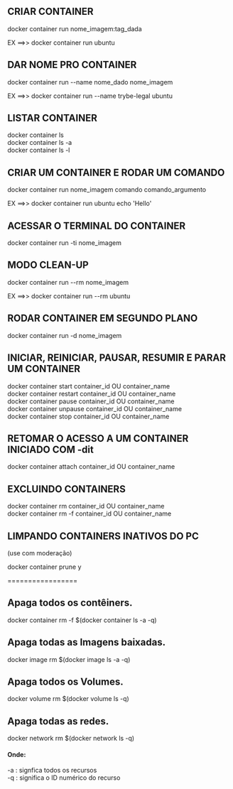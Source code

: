## CRIAR CONTAINER 

docker container run nome_imagem:tag_dada

EX ==>> docker container run ubuntu <!-- (sem tag) -->


## DAR NOME PRO CONTAINER 

docker container run --name nome_dado nome_imagem

EX ==>> docker container run --name trybe-legal ubuntu

## LISTAR CONTAINER

docker container ls \
docker container ls -a \
docker container ls -l

## CRIAR UM CONTAINER E RODAR UM COMANDO 

docker container run nome_imagem comando comando_argumento

EX ==>> docker container run ubuntu echo 'Hello'

## ACESSAR O TERMINAL DO CONTAINER

docker container run -ti nome_imagem

## MODO CLEAN-UP

docker container run --rm nome_imagem 

EX ==>> docker container run --rm ubuntu

## RODAR CONTAINER EM SEGUNDO PLANO

docker container run -d nome_imagem

## INICIAR, REINICIAR, PAUSAR, RESUMIR E PARAR UM CONTAINER

docker container start container_id OU container_name \
docker container restart container_id OU container_name \
docker container pause container_id OU container_name \
docker container unpause container_id OU container_name \
docker container stop container_id OU container_name

## RETOMAR O ACESSO A UM CONTAINER INICIADO COM -dit

docker container attach container_id OU container_name

## EXCLUINDO CONTAINERS

docker container rm container_id OU container_name \
docker container rm -f container_id OU container_name

## LIMPANDO CONTAINERS INATIVOS DO PC
(use com moderação)

docker container prune
y


=================
## Apaga todos os contêiners.
docker container rm -f $(docker container ls -a -q)
 
## Apaga todas as Imagens baixadas.
docker image rm $(docker image ls -a -q)
 
## Apaga todos os Volumes.
docker volume rm $(docker volume ls -q)
 
## Apaga todas as redes.
docker network rm $(docker network ls -q)

#### Onde:
 -a  : signfica todos os recursos <br />
 -q  : significa o ID numérico do recurso
